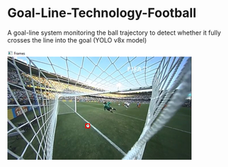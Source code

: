# Goal-Line-Technology-Football
A goal-line system monitoring the ball trajectory to detect whether it fully crosses the line into the goal (YOLO v8x model)

![Goal](Goal.png)
